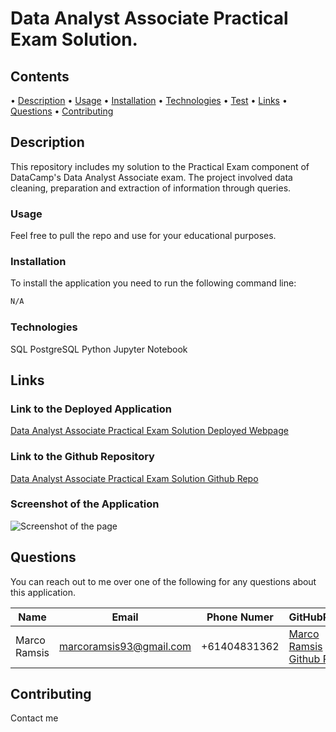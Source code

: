 # Data Analyst Associate Practical Exam Solution.

## Contents

• [Description](#description)
• [Usage](#usage)
• [Installation](#installation)
• [Technologies](#technologies)
• [Test](#test)
• [Links](#links)
• [Questions](#questions)
• [Contributing](#contributing)

## Description

This repository includes my solution to the Practical Exam component of DataCamp's Data Analyst Associate exam. The project involved data cleaning, preparation and extraction of information through queries.

### Usage

Feel free to pull the repo and use for your educational purposes.

### Installation

To install the application you need to run the following command line:

```bash
N/A
```

### Technologies

SQL
PostgreSQL
Python
Jupyter Notebook

## Links

### Link to the Deployed Application

[Data Analyst Associate Practical Exam Solution Deployed Webpage](https://RamsisM93.github.io/DAA-exam/)

### Link to the Github Repository

[Data Analyst Associate Practical Exam Solution Github Repo](https://github.com/RamsisM93/DAA-exam/)

### Screenshot of the Application

![Screenshot of the page](N/A)

## Questions

You can reach out to me over one of the following for any questions about this application.

| Name         | Email                   | Phone Numer  | GitHubProfile                                                |
| ------------ | ----------------------- | ------------ | ------------------------------------------------------------ |
| Marco Ramsis | marcoramsis93@gmail.com | +61404831362 | [Marco Ramsis Github Profile](https://github.com/RamsisM93/) |

## Contributing

Contact me
